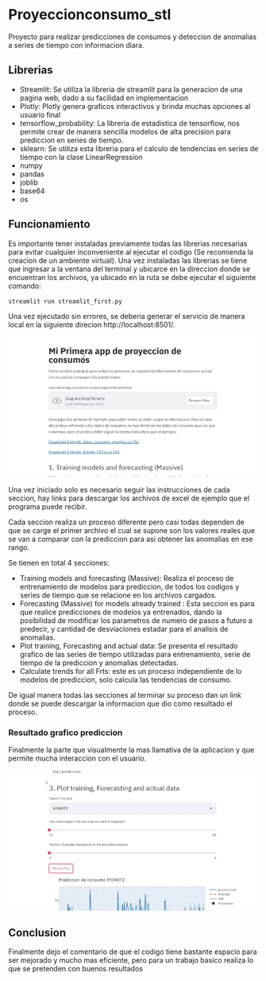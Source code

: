# Proyeccionconsumo_stl
Proyecto para realizar predicciones de consumos y deteccion de anomalias a series de tiempo con informacion diara.

## Librerias 
- Streamlit: Se utiliza la libreria de streamlit para la generacion de una pagina web, dado a su facilidad en implementacion
- Plotly: Plotly genera graficos interactivos y brinda muchas opciones al usuario final
- tensorflow_probability: La libreria de estadistica de tensorflow, nos permite crear de manera sencilla modelos de alta precision para prediccion en series de tiempo.
- sklearn: Se utiliza esta libreria para el calculo de tendencias en series de tiempo con la clase LinearRegression
- numpy
- pandas
- joblib
- base64
- os

## Funcionamiento

Es importante tener instaladas previamente todas las librerias necesarias para evitar cualquier inconveniente al ejecutar el codigo (Se recomienda la creacion de un ambiente virtual).
Una vez instaladas las librerias se tiene que ingresar a la ventana del terminal y ubicarce en la direccion donde se encuentran los archivos, ya ubicado en la ruta se debe ejecutar el siguiente comando:
```Python
streamlit run streamlit_first.py
```
Una vez ejecutado sin errores, se deberia generar el servicio de manera local en la siguiente direcion http://localhost:8501/.

![alt-text](https://github.com/gabrielcoralc/Proyeccionconsumo_stl/blob/main/gifs/fullpage.gif)

Una vez iniciado solo es necesario seguir las instrucciones de cada seccion, hay links para descargar los archivos de excel de ejemplo que el programa puede recibir.

Cada seccion realiza un proceso diferente pero casi todas dependen de que se carge el primer archivo el cual se supone son los valores reales que se van a comparar con la prediccion para asi obtener las anomalias en ese rango.

Se tienen en total 4 secciones:

- Training models and forecasting (Massive): Realiza el proceso de entrenamiento de modelos para prediccion, de todos los codigos y series de tiempo que se relacione en los archivos cargados.
- Forecasting (Massive) for models already trained : Esta seccion es para que realice predicciones de modelos ya entrenados, dando la posibilidad de modificar los parametros de numero de pasos a futuro a predecir, y cantidad de desviaciones estadar para el analisis de anomalias.
- Plot training, Forecasting and actual data: Se presenta el resultado grafico de las series de tiempo utilizadas para entrenamiento, serie de tiempo de la prediccion y anomalias detectadas.
- Calculate trends for all Frts: este es un proceso independiente de lo modelos de prediccion, solo calcula las tendencias de consumo.

De igual manera todas las secciones al terminar su proceso dan un link donde se puede descargar la informacion que dio como resultado el proceso.


### Resultado grafico prediccion

Finalmente la parte que visualmente la mas llamativa de la aplicacion y que permite mucha interaccion con el usuario.

![alt-text](https://github.com/gabrielcoralc/Proyeccionconsumo_stl/blob/main/gifs/prediction_plot.gif)

## Conclusion

Finalmente dejo el comentario de que el codigo tiene bastante espacio para ser mejorado y mucho mas eficiente, pero para un trabajo basico realiza lo que se pretenden con buenos resultados
